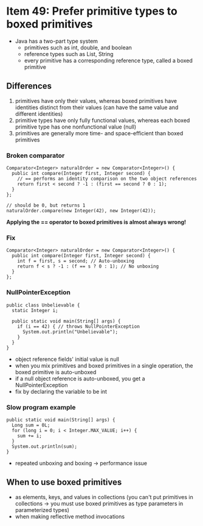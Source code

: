 # Item 49: Prefer primitive types to boxed primitives

- Java has a two-part type system
  - primitives such as int, double, and boolean
  - reference types such as List, String
  - every primitive has a corresponding reference type, called a boxed primitive

## Differences

1. primitives have only their values, whereas boxed primitives have identities distinct from their values (can have the same value and different identities)
2. primitive types have only fully functional values, whereas each boxed primitive type has one nonfunctional value (null)
3. primitives are generally more time- and space-efficient than boxed primitives

### Broken comparator

    Comparator<Integer> naturalOrder = new Comparator<Integer>() {
      public int compare(Integer first, Integer second) {
        // == performs an identity comparison on the two object references
        return first < second ? -1 : (first == second ? 0 : 1);
      }
    };

    // should be 0, but returns 1
    naturalOrder.compare(new Integer(42), new Integer(42));

**Applying the == operator to boxed primitives is almost always wrong!**

### Fix

    Comparator<Integer> naturalOrder = new Comparator<Integer>() {
      public int compare(Integer first, Integer second) {
        int f = first, s = second; // Auto-unboxing
        return f < s ? -1 : (f == s ? 0 : 1); // No unboxing
      }
    };

### NullPointerException

    public class Unbelievable {
      static Integer i;

      public static void main(String[] args) {
        if (i == 42) { // throws NullPointerException
          System.out.println("Unbelievable");
        }
      }
    }

- object reference fields' initial value is null
- when you mix primitives and boxed primitives in a single operation, the boxed primitive is auto-unboxed
- if a null object reference is auto-unboxed, you get a NullPointerException
- fix by declaring the variable to be int

### Slow program example

    public static void main(String[] args) {
      Long sum = 0L;
      for (long i = 0; i < Integer.MAX_VALUE; i++) {
        sum += i;
      }
      System.out.println(sum);
    }

- repeated unboxing and boxing -> performance issue

## When to use boxed primitives

- as elements, keys, and values in collections (you can't put primitives in collections -> you must use boxed primitives as type parameters in parameterized types)
- when making reflective method invocations

